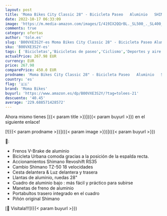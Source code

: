 ```yaml
---
layout: post
title: 'Moma Bikes City Classic 28" - Bicicleta Paseo   Aluminio   SHIMANO 18V'
date: 2022-10-17 06:33:09
image: 'https://m.media-amazon.com/images/I/419IX2QQrBL._SL500_._SL400_.jpg'
comments: true
category: ofertas
author: 'tole.es'
slug: 'B00VXE3S2Y-es Moma Bikes City Classic 28" - Bicicleta Paseo Aluminio...'
sku: 'B00VXE3S2Y-es'
tags: [ 'Bicicletas','Bicicletas de paseo','Ciclismo','Deportes y aire libre','Ropa y equipo para deportes','bicicleta','moma bikes','🇪🇸', ]
actualPrice: 267.98 EUR
currency: EUR
price: 267.98
comparePrice: 450.0 EUR
prodname: 'Moma Bikes City Classic 28" - Bicicleta Paseo   Aluminio   SHIMANO 18V'
country: 'es'
flag: '🇪🇸'
brand: 'Moma Bikes'
buyurl: 'https://www.amazon.es/dp/B00VXE3S2Y/?tag=tolees-21'
descuento: '40.45'
average: '229.688571428572'
---
```


Ahora mismo tienes [{{< param title >}}]({{< param buyurl >}}) en el siguiente enlace!

[![{{< param prodname >}}]({{< param image >}})]({{< param buyurl >}})

🔎:

- Frenos V-Brake de aluminio
- Bicicleta Urbana comoda gracias a la posición de la espalda recta.
- Accionamientos Shimano Revoshift RS35
- Cambio Shimano TZ-50 18 velocidades
- Cesta delantera & Luz delantera y trasera
- Llantas de aluminio, ruedas 28"
- Cuadro de aluminio bajo : más fácil y práctico para subirse
- Manetas de freno de aluminio
- Portabultos trasero integrado en el cuadro
- Piñón original Shimano

[🛒 Visítala!!!]({{< param buyurl >}})
